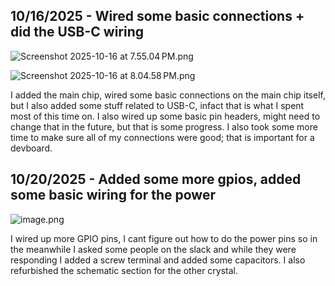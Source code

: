 <!--
  ===================    !!READ THIS NOTICE!!   ====================
  DO NOT edit this file manually. Your changes WILL BE OVERWRITTEN!
  This journal is auto generated and updated by Hack Club Blueprint.
  To edit this file, please edit your journal entries on Blueprint.
  ==================================================================
-->

## 10/16/2025 - Wired some basic connections + did the USB-C wiring  

![Screenshot 2025-10-16 at 7.55.04 PM.png](https://blueprint.hackclub.com/user-attachments/blobs/proxy/eyJfcmFpbHMiOnsiZGF0YSI6MjU2NywicHVyIjoiYmxvYl9pZCJ9fQ==--2b3719bdfaca72d922440885e738d19557547de8/Screenshot%202025-10-16%20at%207.55.04%E2%80%AFPM.png)

![Screenshot 2025-10-16 at 8.04.58 PM.png](https://blueprint.hackclub.com/user-attachments/blobs/proxy/eyJfcmFpbHMiOnsiZGF0YSI6MjU2OCwicHVyIjoiYmxvYl9pZCJ9fQ==--a6dbe850da535041a0b373fac81d0f91348f0281/Screenshot%202025-10-16%20at%208.04.58%E2%80%AFPM.png)

I added the main chip, wired some basic connections on the main chip itself, but I also added some stuff related to USB-C, infact that is what I spent most of this time on. I also wired up some basic pin headers, might need to change that in the future, but that is some progress. I also took some more time to make sure all of my connections were good; that is important for a devboard.  

## 10/20/2025 - Added some more gpios, added some basic wiring for the power  

![image.png](https://blueprint.hackclub.com/user-attachments/blobs/proxy/eyJfcmFpbHMiOnsiZGF0YSI6MzkxNiwicHVyIjoiYmxvYl9pZCJ9fQ==--40899f77e1dd0092bc93c6665d99b5659285cc80/image.png)

I wired up more GPIO pins, I cant figure out how to do the power pins so in the meanwhile I asked some people on the slack and while they were responding I added a screw terminal and added some capacitors. I also refurbished the schematic section for the other crystal.  

